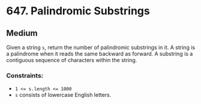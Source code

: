 # 647. Palindromic Substrings

## Medium

Given a string `s`, return the number of palindromic substrings in it. A string is a palindrome when it reads the same
backward as forward. A substring is a contiguous sequence of characters within the string.

### Constraints:

- `1 <= s.length <= 1000`
- `s` consists of lowercase English letters.
